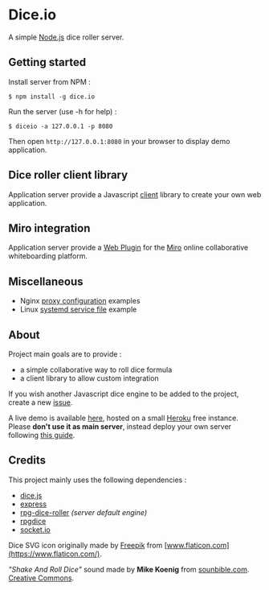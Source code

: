 # Dice.io

A simple [Node.js](https://nodejs.org) dice roller server.

## Getting started

Install server from NPM :

```shell
$ npm install -g dice.io
```

Run the server (use -h for help) :

```shell
$ diceio -a 127.0.0.1 -p 8080
```

Then open `http://127.0.0.1:8080` in your browser to display demo application.

## Dice roller client library

Application server provide a Javascript [client](docs/client.md) library to create your own web application.

## Miro integration

Application server provide a [Web Plugin](docs/miro.md) for the [Miro](https://miro.com) online collaborative whiteboarding platform.

## Miscellaneous

* Nginx [proxy configuration](docs/nginx.md) examples
* Linux [systemd service file](docs/systemd.md) example

## About

Project main goals are to provide :

* a simple collaborative way to roll dice formula
* a client library to allow custom integration

If you wish another Javascript dice engine to be added to the project, create a new [issue](https://github.com/tpftg/dice.io/issues).

A live demo is available [here](https://diceio-app.herokuapp.com), hosted on a small [Heroku](https://www.heroku.com/home) free instance. Please __don't use it as main server__, instead deploy your own server following [this guide](https://github.com/tpftg/diceio-heroku).

## Credits

This project mainly uses the following dependencies :

* [dice.js](https://github.com/lordnull/dice.js)
* [express](https://github.com/expressjs/express)
* [rpg-dice-roller](https://github.com/GreenImp/rpg-dice-roller) _(server default engine)_
* [rpgdice](https://github.com/Morgul/rpgdice)
* [socket.io](https://github.com/socketio/socket.io)

Dice SVG icon originally made by [Freepik](https://www.flaticon.com/authors/freepik) from [www.flaticon.com](https://www.flaticon.com/).

_"Shake And Roll Dice"_ sound made by __Mike Koenig__ from [sounbible.com](http://soundbible.com/182-Shake-And-Roll-Dice.html). [Creative Commons](https://creativecommons.org/licenses/by/3.0/legalcode).
